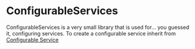 # ConfigurableServices
ConfigurableServices is a very small library that is used for... you guessed it, configuring services.  To create a configurable service inherit from [Configurable Service](https://github.com/Zackattak01/ConfigurableServices/blob/main/ConfigurableServices/ConfigurableService.cs)
